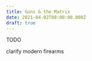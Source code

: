 ```yaml
---
title: Guns & the Matrix
date: 2021-04-02T08:00:00.000Z
draft: true
---
```

TODO

clarify modern firearms
<!--more-->